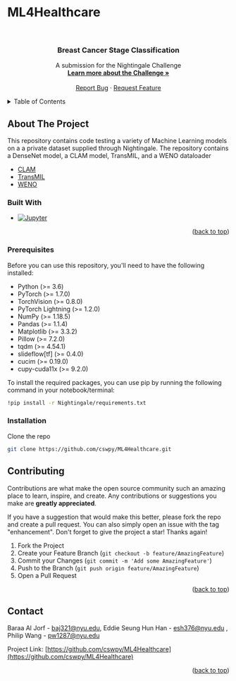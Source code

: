 # ML4Healthcare


<!-- PROJECT SHIELDS -->
<!--
*** I'm using markdown "reference style" links for readability.
*** Reference links are enclosed in brackets [ ] instead of parentheses ( ).
*** See the bottom of this document for the declaration of the reference variables
*** for contributors-url, forks-url, etc. This is an optional, concise syntax you may use.
*** https://www.markdownguide.org/basic-syntax/#reference-style-links
-->
<!-- [![LinkedIn][linkedin-shield]][linkedin-url] -->



<!-- PROJECT LOGO -->
<br />
<div align="center">
  <!--
 *** <a href="https://github.com/cswpy/ML4Healthcare">
 ***   <img src="images/logo.png" alt="Logo" width="80" height="80">
 *** </a>
-->
<h3 align="center">Breast Cancer Stage Classification</h3>

  <p align="center">
    A submission for the Nightingale Challenge
    <br />
    <a href="https://app.nightingalescience.org/contests/vd8g98zv9w0p"><strong>Learn more about the Challenge »</strong></a>
    <br />
    <br />
    <a href="https://github.com/cswpy/Ml4Healthcare/issues">Report Bug</a>
    ·
    <a href="https://github.com/cswpy/Ml4Healthcare/issues">Request Feature</a>
  </p>
</div>



<!-- TABLE OF CONTENTS -->
<details>
  <summary>Table of Contents</summary>
  <ol>
    <li>
      <a href="#about-the-project">About The Project</a>
      <ul>
        <li><a href="#built-with">Built With</a></li>
      </ul>
    </li>
    <li>
      <a href="#getting-started">Getting Started</a>
      <ul>
        <li><a href="#prerequisites">Prerequisites</a></li>
        <li><a href="#installation">Installation</a></li>
      </ul>
    </li>
<!--     <li><a href="#usage">Usage</a></li> -->
    <li><a href="#contributing">Contributing</a></li>
    <li><a href="#contact">Contact</a></li>
  </ol>
</details>



<!-- ABOUT THE PROJECT -->
## About The Project

This repository contains code testing a variety of Machine Learning models on a a private dataset supplied through Nightingale. The repository contains a DenseNet model, a CLAM model, TransMIL, and a WENO dataloader 
- <a href="https://github.com/mahmoodlab/CLAM">CLAM</a>
- <a href="https://github.com/szc19990412/TransMIL">TransMIL</a>
- <a href="https://github.com/miccaiif/WENO">WENO</a>
### Built With

* [![Jupyter][Jupyter.com]][Jupyter-url]

<p align="right">(<a href="#readme-top">back to top</a>)</p>


### Prerequisites

Before you can use this repository, you'll need to have the following installed:

- Python (>= 3.6)
- PyTorch (>= 1.7.0)
- TorchVision (>= 0.8.0)
- PyTorch Lightning (>= 1.2.0)
- NumPy (>= 1.18.5)
- Pandas (>= 1.1.4)
- Matplotlib (>= 3.3.2)
- Pillow (>= 7.2.0)
- tqdm (>= 4.54.1)
- slideflow[tf] (>= 0.4.0)
- cucim (>= 0.19.0)
- cupy-cuda11x (>= 9.2.0)

To install the required packages, you can use pip by running the following command in your notebook/terminal:
```sh
!pip install -r Nightingale/requirements.txt
```

### Installation

Clone the repo
   ```sh
   git clone https://github.com/cswpy/ML4Healthcare.git
   ```

<!-- USAGE EXAMPLES -->
<!-- ## Usage
 -->


<!-- CONTRIBUTING -->
## Contributing

Contributions are what make the open source community such an amazing place to learn, inspire, and create. Any contributions or suggestions you make are **greatly appreciated**.

If you have a suggestion that would make this better, please fork the repo and create a pull request. You can also simply open an issue with the tag "enhancement".
Don't forget to give the project a star! Thanks again!

1. Fork the Project
2. Create your Feature Branch (`git checkout -b feature/AmazingFeature`)
3. Commit your Changes (`git commit -m 'Add some AmazingFeature'`)
4. Push to the Branch (`git push origin feature/AmazingFeature`)
5. Open a Pull Request

<p align="right">(<a href="#readme-top">back to top</a>)</p>



<!-- CONTACT -->
## Contact

Baraa Al Jorf - baj321@nyu.edu, Eddie Seung Hun Han - esh376@nyu.edu , Philip Wang - pw1287@nyu.edu 

Project Link: [https://github.com/cswpy/ML4Healthcare](https://github.com/cswpy/ML4Healthcare)

<p align="right">(<a href="#readme-top">back to top</a>)</p>



<!-- MARKDOWN LINKS & IMAGES -->
<!-- https://www.markdownguide.org/basic-syntax/#reference-style-links -->
[contributors-url]: https://github.com/cswpy/ML4Healthcare/graphs/contributors
[contributors-shield]: https://img.shields.io/github/contributors/github_username/repo_name.svg?style=for-the-badge
[forks-shield]: https://img.shields.io/github/forks/cswpy/ML4Healthcare.svg?style=for-the-badge
[forks-url]: https://github.com/cswpy/ML4Healthcare/network/members

[linkedin-shield]: https://img.shields.io/badge/-LinkedIn-black.svg?style=for-the-badge&logo=linkedin&colorB=555
[linkedin-url]: https://www.linkedin.com/in/baraaaljorf/

[Jupyter.com]: https://jupyter.org/assets/homepage/main-logo.svg
[Jupyter-url]: https://jupyter.org/
